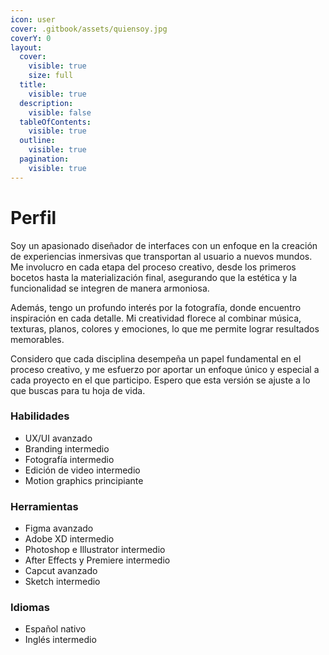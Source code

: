 ```yaml
---
icon: user
cover: .gitbook/assets/quiensoy.jpg
coverY: 0
layout:
  cover:
    visible: true
    size: full
  title:
    visible: true
  description:
    visible: false
  tableOfContents:
    visible: true
  outline:
    visible: true
  pagination:
    visible: true
---
```


# Perfil

Soy un apasionado diseñador de interfaces con un enfoque en la creación de experiencias inmersivas que transportan al usuario a nuevos mundos. Me involucro en cada etapa del proceso creativo, desde los primeros bocetos hasta la materialización final, asegurando que la estética y la funcionalidad se integren de manera armoniosa.&#x20;

Además, tengo un profundo interés por la fotografía, donde encuentro inspiración en cada detalle. Mi creatividad florece al combinar música, texturas, planos, colores y emociones, lo que me permite lograr resultados memorables.&#x20;

Considero que cada disciplina desempeña un papel fundamental en el proceso creativo, y me esfuerzo por aportar un enfoque único y especial a cada proyecto en el que participo. Espero que esta versión se ajuste a lo que buscas para tu hoja de vida.

### Habilidades

* UX/UI avanzado
* Branding intermedio
* Fotografía intermedio
* Edición de video intermedio
* Motion graphics principiante

### Herramientas

* Figma avanzado
* Adobe XD intermedio
* Photoshop e Illustrator intermedio
* After Effects y Premiere intermedio
* Capcut avanzado
* Sketch intermedio

### Idiomas

* Español nativo
* Inglés intermedio





